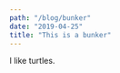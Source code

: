 ```yaml
---
path: "/blog/bunker"
date: "2019-04-25"
title: "This is a bunker"
---
```


<p>
  I like turtles.
</p>